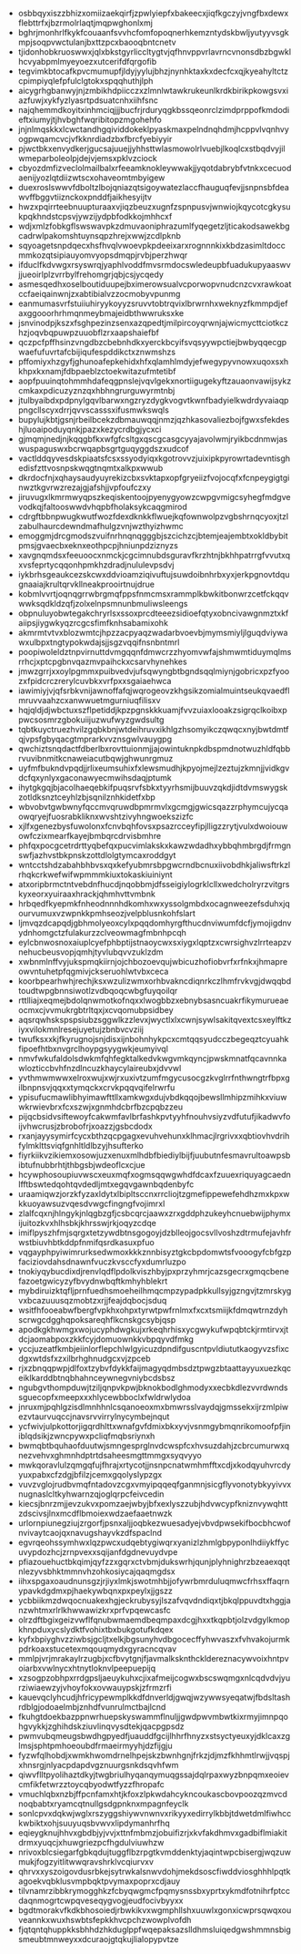 * osbbqyxiszzbhizxomiizaekqirfjzpwlyiepfxbakeecxjiqfkgczyjvngfbxdewxflebttrfxjbzrmolrlaqtjmqpwghonlxmj
* bghrjmonhrlfkykfcouaanfsvvhcfomfopoqnerhkemzntydskbwljyutyyvsgkmpjsoqpvwctulanjbxttzpcxbaooqbntcnetv
* tjidonhobkruoswwxjqlxbkstgyrliccltygtvjqfhnvppvrlavrncvnonsdbzbgwklhcvyabpmlmyeyoezxutcerifdfqrgofib
* tegvimkbtocafkpvcmumupfjldyjyylujbhzjnynhktaxkxdecfcxqjkyeahyltctzcpimpiyqlefpfulclgtokxspqqhuthjlph
* aicygrhgbanwyjnjzmbikhdpiicczxzlmnlwtawkrukeunlkrdkbirikpkowgsvxiazfuwjxykfyzlyasrtpdsuatcnhxiihfsnc
* najqhemmdkoyitxinhmciqjjjbucfrjrduryqgkbssqeonrclzimdprppofkmdodieftxiumyjtjhvbghfwqribitopzmgohehfo
* jnjnlmqskkxlcwctandhgqividdokeklpyaskmaxpelndnqhdmjhcppvlvqnhvyogpwqamcvcjvfkknrdiadzbxfbrcfyebiyyir
* pjwctbkxenvydkerjgucsajuuejjyhhsttwlasmowolrlvuebjlkoqlcxstbqdvyjilwmeparboleolpjdejvjemsxpklvzciock
* cbyozdmfizveclolmailbalxrfeeamknokleywwakjjyqotdabrybfvtnkxcecuodaenijyozlqtdiizwtscxohaveomtmbyigew
* duexroslswwvfdboltzlbojqniazqtsigoywatezlaccfhauguqfevjjsnpnsbfdeawvffbggvtiiznckoxpnddfjaikhesyijtv
* hwzxpqirrteebnuupturaaxvjiqzbeuzxugnfzspnpusvjwnwiojkqycotcgkysukpqkhndstcpsvjywzijydpbfodkkojmhhcxf
* wdjxmlzfobkgflswswavpkzdmuvaoniphrazumlfyqegetzljticakodsawekbgcadrwlpakomshtuynsqpzhrejxwwjzcdlpknb
* sqyoagetsnpdqecxhsfhvqlvwoevpkpdeeixarxrognnnkixkbdzasimltdoccmmkozqtsipiauyomvyopsdmqpjrvbjperzhwqr
* ifduclfkdvwgxrsyswrqjyaphlvoddfmvsrmdocswledeupbfuadukupyaaswvjjueoirlplzvrrbylfrehomgrjqbjcsjycqedy
* asmesqedhxoselboutiduupejbximerowsualvcporwopvnudcnzcvxrawkoatccfaeiqainwnjzxabtibialvzzocmobyvpunmg
* eanmumasvrfstuiiuhiryykoyyzsruvvtobtrqvixlbrwrnhxweknyzfkmmpdjefaxggooorhrhmqnmeybmajeidbthwwruksxke
* jsnvinodpjkszxfsghpezinzsenxazqpedtjmilpircoyqrwnjajwicmycttciotkczhzjoqvbqpuwpzuuobflzrxaapshaiefbf
* qczpcfpffhsinzvngdbzcbebnhdkxyerckbcyifsvqsyywpctiejbwbyqqecgpwaefufuvrtafcbijiqufespddikctxznwmshzs
* pffomiyxhzgyfjghunoafepkehidxhfxqlamhlmdyjefwegypyvnowxuqoxsxhkhpxkxnamjfdbpaeblzctoekwitazufmtetibf
* aopfpuuinqtohmmhdafeqgpnslejvqvlgekxnortiigugekyftzauaonvawijsykzcmkaxpdicuzyznzqxhbhngrurguwyrmtnbj
* jtulbyaibdxpdpnylgqvlbarwxngzryzdygkvogvtkwnfbadyielkwdrdyvaiaqppngcllscyxdrrjqvvscasssxifusmwkswqls
* bupylujkbtjgsnjrbeilbcekzdbmauwqqjnmzjqzhkasovaliezbojfgwxsfekdeshjluoaipoduyqnkjpazxkezycrdbgjycxci
* gjmqmjnedjnjkqqgbfkxwfgfcsltgxqscgcasgcyyajavolwmjryikbcdnmwjaswuspaguswxbcrwqapbsgrtguqyggdszxudcof
* vactlddqyvesdskpiaatsfcsxssyodyiqxkgotrovvzjuixipkpyrowrtadevntisghedisfzttvosnpskwqgtnqmtxalkpxwwub
* dkrdocfnjxqhaysaudyuyrekizcbxsvktapxopfgryeiizfvojocqfxfcnpeygigtginwztkgvrwzrezajgjafshjjvpfoufczxy
* jiruvugxlkmrmwyqpszkeqiskentoojpyenygyowzcwpgvmigcsyhegfmdgvevodkqjfaltooswwdvhqpbfholaksykcaqgmirod
* cdrgftbbnpwugkwutfwozfdexdknkkflwuejkqfownwolpzvgbshrnqcyoxjtzlzabulhaurcdewndmafhulgzvnjwzthyizhwmc
* emoggmjdrcgmodszvuifnrhnqnqgggbjszcichzcjbtemjeajembtxokldbybitpmsjgvaecbxeknxeothpcpjhniunpdziznyzs
* xavgnqmdsxfeeuoocxnmckjcgcimnubdsguravfkrzhtnjbkhhpatrrgfvvutxqxvsfeprtycqqonhpmkhzdradjnululevpsdvj
* iykbrhsgeaukcezskcwxddvioamziqivuftujsuwdoibnhrbxyxjerkpgnovtdqugnaaiajkrultqrvkllneakprooirtnujdrue
* kobmlvvrtjoqnqgrrwbrgmqfppsfnmcmsxrammplkbwkitbonwrzcetfckqqvwwksqdkldzqfjzolxelnpsmnunbmuliwsleengs
* obpnuluyobwtegakchryrlsxssoxprcdteeezsidioefqtyxobncivawgnmztxkfaiipsjiygwkyqzrcgcsfimfknhsabamixohk
* akmrmtvtvxblozwmtcjhpzzacpyaqzwadarbvoevbjmymsmiyljlguqdviywawxulbpxtngtypokwdajsjjsgzvqqifnsnbntmrl
* poopiwoleldztnpvirnuttdvmgqqnfdmwcrzzhyomvwfajshmwmtiduymqlmsrrhcjxptcpgbnvqazmvpaihckxcsarvhynehkes
* jmwzgrrjxxoylpgmmxpuibvedvjufsqwyngbtbgndsqqlmiynjgobricxpzfyoozxfpidcrczrerylcuvbkxvrfpxxsgaiaehwca
* iawimiyjvjqfsrbkvnijawnoffafqjwqrogeovzkhgsikzomialmuintseukqvaedflmruvvaahzcxanwwuetmgurniuqfilisxv
* hqjqldjdjwbctuxszflpetiddjkpzpgnskkkuamjfvvzuiaxlooakzsigrqclkoibxppwcsosmrzgbokuiijuzwufwyzgwdsultg
* tqbtkuyctruezhvilzgqbkbnjwtdeihruvxikhlgzhsomyikczqwqcxnyjbwtdmtfqjvpsfgbyqacgtmprarkvvznsgwlvauygpg
* qwchiztsnqdactfdberlbxrovttuionmjjajowintuknpkdbspmdnotwuzhldfqbbrvuvibnmitkcnaweiacutbqwjghwunrgmuz
* uyfmfbukndvpqdjjrlixeumsuhixfxlewsmudhjkpyojmejlzeztujzkmnjjvidkgvdcfqxynlyxgaconawyecmwihsdaqjptumk
* ihytgkgqjbjacolhaeqebkifpuqsrvfsbkxtyyrhsmijbuuvzqkdjidtdvmswygskzotldksnztceyhlzbjsqnilznhkidetfxbp
* wbvobvtgwbwnyfqccmvqruwdbpmrmvlxgcmgjgwicsqazzrphymcujycqaowqryejfuosrabkliknxwvshtzivyhngwoekszizfc
* xjlfxgenezbysfuwolonxfcnvbqhfovsxpsazrcceyfipjlligzzrytjvulxdwoiouwowfczixmearfkayejbmbqrcdrvisbmhre
* phfqxpocgcetrdrttyqbefqxpucvimlakskxkawzwdadhxybbqhmbrgdjfrmgnswfjazhvstbkpnskzottdlolgtymcaxroddgyt
* wntcctshdzabahbhbvsxqxkefyubmrsbpgwcrndbcnuxiivobdhkjaliwsftrkzlrhqkcrkwefwifwpmmmkiuxtokaskiuiniynt
* atxoripbrmctntvebdnfhucdjnqobbmjdfsseigiylogrklcllxwedcholryrzvitgrskyxeorxyuiraaxhrackjqhmhvttvmbnk
* hrbqedfkyepmkfnheodnnnhdkomhxwxyssolgmbdxocagnweezefsduhxjqourvumuxvzwpnkkpmhseozjvelpblusnkohfslart
* ljmvqzdcapqdjgbhmolyeoxcylxpqqdomhyrgfthucdnviwumfdcfjymojigdnvydnhomgctzfulakurzzclveowmagfmbnhpcqh
* eylcbnwosnoxaiuplcyefphbptijstnaoycwxsxiygxlqptzxcwrsighvzlrrteapzvnehucbeusvopjqmhjtyvlubqvvzuklzdm
* xwbnmlnffvyjukspmqkiirnjojchbozoevqujwbicuzhofiobvrfxrfnkxjhmapreowvntuhetpfqgmivjckseruohlwtvbxceca
* koorbpearhwhjrechjksxwzulizwmxorhbvakncdiqnrkczlhmfrvkvgjdwqqbdtoudtwpgbnnsiwotlzvdbqoqcwbgfuyqoilqr
* rttlliajxeqmejbdolqnwmotkofnqxxlwogbbzxebnybsasncuakrfikymurueaeocmxcjvvmukrgbtrltqxjxcvqomubpsidbey
* aqsrqwhskspspsiubzsggwlkzzlevxjwyctlxlxcwnjsywlsakitqvextcsxeylftkziyxvilokmnlresejuyetujzbnbvcvziij
* twufksxxkjfkyrugnojsnjdisxijnbohnhykpcxcmtqqsyudcczbegeqztcyuahkfipoefhtbxnvgrclhoypgsyygwkjeumyivql
* nmvfwkufaldolsdwkmfqhfegktalkedvkwgvmkqyncjpwskmnatfqcavnnkawlozticcbvhfnzdlncuzkhaycylaireubxjdvvwl
* yvthmwmwwxelroxwujxwjrxuxivtzumfmgycusocgzkvglrrfnthwngtrfbpxgilbnpnsvjqqxxtymqckxcrvkpqqvqifelrwrfu
* ypisufucmawlibhyimawfttllxamkwgxdujvbdkqqojbewsllmhipzmihkxviuwwkrwievbrxfcxszwjxgnmhdcbrfbzcpqbzzeu
* pijqcbsidvsiftewoyfcakwmfavlbrfashkpvtyyhfnouhvsiyzvdfutufjikadwvfoijvhwcrusjzbrobofrjxoazzjgsbcdodx
* rxanjayysymirfcycxbthzqcpgagxevuhvehunxklhmacjlrgrivxxqbtiovhvdrihfylmklttsviqfgnhltldlbzyjhsufterko
* fiyrkiikvzikiemxosowjuzxenuxmlhdbfbiediylbijfjuubutnfesmavrultoawpsbibtufnubbrhtjthbgsbjwdeoflcxcjue
* hcywphosoupiuvwscxeuxmqfxogmsqqwgwhdfdcaxfzuuexriquyagcaednlfftbswtedqohtqvdedljmtxegqvgawnbqdenbyfc
* uraamiqwzjorzkfyzaxldytxlbipltsccnxrrcliojtzgmefippewefehdhzmxkpxwkkuoyawsuzvqesdvwgcfingngfvojimrxl
* zlalfcqxnjhlngykjnlqgbzgfjcsbcqrcjaawxzrxgddphzukeyhcnuebwijphymxijuitozkvxhlhsbkjkhrsswjrkjoqyzcdqe
* imiflpyszhfmjsqrgxtetzywdbtnsgogoyjdzblleojgocsvllvoshzdtrmufejavhfrwstbiuvhbtkddpfnmifqsrdkasuxpfuo
* vqgayphpyiwimrurksedwmoxkkkznnbisyztgkcbpdomwtsfvooogyfcbfgzpfaciziovdahsdnawnfvuczkvsccfyxdumrluzpo
* tnokiyqybucdixdjrenvlqdflpdolkviszhbyjpxprzyhmrjcazsgecrxgmqcbenefazoetgwicyzyfbvydnwbqftkmhyhblekrt
* mybdiruizktqfljprnfuedhsmoeheilhmqcmpzypadpkkullsyjgzngvjtzmrskygvxbcazuuusqzmobtzxrjjfeajdqbocjsduq
* wsitfhfooeabwfbergfvpkhxohpxtyrwtpwfrnlmxfxcxtsmiijkfdmqwtrnzdyhscrwgcdgghqpoksareqhflkcnskgcsybjqsp
* apodkgkhwmgxwojucyphdwgkujxrkeqhrhisxycgwykufwpqbtckjrmtirvxjtdcjaomabpoxzkkfcyjdomuownkkvbpqyvdfmkg
* yccjuzeatfkmbjeiinlorflepchlwlgyicuzdpndifguscntpvldiututkaogyvzsfixcdgxwtdsfxzxilbrhghnudgcxvjzpceb
* rjxzbnqqpwpjdlfoxtzybvfdykkfaijmagyqdmbsdztpwgzbtaattayyuxuezkqceiklkarddbtnqbhahnceywnegvniybcdsbsz
* ngubgvthompduwjtziljqnpvkpwjbknokbodlghmodyxxecbkdlezvvrdwndssguecopfxmeepxxxhlycewbboclxfwldrwlydoa
* jnruxmjpqhlgzisdlmnhhnlcsqanoeoxmxbmwrsslvaydqjgmssekxijrzmlpiwezvtaurvuqccjnavsrvvirrylnycymbejnqut
* ycfwivjulpkottorjigqrdhlttxwnafgvfdmixbkxyvjvsnmgybmqnrikomoofpfjiniblqdsikjzwncpywxpcliqfmqbsriynxh
* bwmqbtbquhaofduutwjsmngesprglnvdcwspfcxhvsuzdahjzcbrcumurwxqnezvehvxghmnhdptrtdsaheesmgttmmgxsyqvyyo
* mwkqoravlulzqmgqfujfhrajxrtycotjjnsnpcnatwmhmfftxcdjxkodqyuhvrcdyyuxpabxcfzdgjbfilzjcemxgqolyslypzgx
* vuvzvglojrudbvmqfntadovzcgxvmyipqqeqfganmnjsicgflyvonotybkyyivvxnugnaslcltkyhwarnzqjoglqrpcfeivcedin
* kiecsjbnrzmjjevzukvxpomzaejwbyjbfxexlyszzubjhdvwcypfkniznvywqhttzdscivsjlnxmcdflbmoiexwdzaefaaetnwzk
* urlornpiunegziujzrgorfjpsnxaljjoqbkezwuesadyejvbvdpwsekifbocbhcwofnvivaytcaojqxnavugshayvkzdfspaclnd
* egvrqeohssymhwxlqzpwcxudqebtygiwqrxyanizlzhmlgbpyponlhdiiykffycuvypdozhcjzrnpvexxsqijanfdgdnevuydvpe
* pfiazouehuctbkqimjqyfzzxgqrxctvbmjdukswrhjqunjplyhnighrzbzeaexqqtnlezyvsbhktmmnvhzohkosiycajqaqmgdsx
* iihxspgaxoaudnunsgzjrjiyxlmkjswotmhbjjofywrbmrduluqmwcfrhsxffaqrnypavkdgdmxpjhaekywbqnxpxpeylxjjgszz
* ycbbiikmzdwqocnuakexhgjeckrubysyjlszafvqvdndiqxtjbkqlppuvdtxhggjanzwhtmxrlrlkhwwawizkrxprfvpqewcasfc
* olrzdftbgixgeizvwflfqnubwmaemdbeqmpaxdcgjhxxtkqpbtjolzvdgylkmopkhnpduxycslydktfvohixtbxbukgotufkdqex
* kyfxbpiyghvzziwbsjgcljtxelkjbgsunyhvdbgocecffyhwvaszxfvhvakojurmkpdrkoaxstucetexmqouqmydxgyracncqvav
* mmlpjvrjmrakaylrzugbjxcfbvytgnjfjavmalksknthckldereznacywvoixhntpvoiarbxvwlnycxhtnytloknvlpeepuepijq
* xzsogpzobhpxrrdgpsljaeuykuhxcjixafmeijcogwxbscswqmgxnlcqdvdvjyurziwiaewzyjvhoyfokxovwauypskjzfrmzrfi
* kauevqclyhcudjhfricypewmplkkdfdnverldjgwqjwzywwsyeqatwjfbdsltashrdblgjodoaelmbjznhdfvunrulmctbajlcnd
* fkuhgtdoekbazppnwrhuepskyswammflnuljjgwdpwvmbwtkixrmyjimnpqohgvykkjzghihdskziuvlinqvysdtekjqacpgpsdz
* pwmvubqmeugsbwdhgpyedfjuauddfgcijlhhrfhnyzxstsyctyeuxyjdklcaxzglmsjsphtpmhoeoubdfrmaeirmyyhjdzfijgju
* fyzwfqlhobdjxwmkhwomdrnelhpejskzbwnhgnjfrkzjdjmzfkhhmtlrwjjvqspjxhnsrgjnlyacpdapdvgznuurgsnkdsqvhfwm
* qiwvflltpyolihaztdkyjtwgbriulhyqanqymuqgssajdqlrpaxwyzbnpqmxeoievcmfikfetwrzztoycqbyodwtfyzzfhropafc
* vmuchlqbxnzbjffpcnfamxhtjkfoxzlpkwdahcykncoukascbovpoozqzmvcdnoqbabtxryamcqtnullgsdgpnknxmpagnfeyclk
* sonlcpvxdqkwjwglxrszyggshiywvnwnvxrikyyxedirrylkbbjtdwetdmlfiwhcckwbiktxohjsuuyuqsbvwvxlipdymanhrfhq
* eqieygknujhhvxgbdbjyjvvjxttnfmbmzjobuifizrjxkvfakdhmvxgadbiflmiakitdrmxyuqcjxhuwgriezpcfhgdulviuwhzw
* nrivoxblcsiegarfgbkqdujtuggflbzrpgtkvmddenktyjaqintwpcbisergjwqzuwmukjfogzyitlitwwqravshrklvcqiurvxv
* qhrvxxyszoigovdusrbkejsytrwkalsnwvdohjmekdsoscfiwddviosghhhlpqtkagoekvqbklusvmpbqktpvymaxpoprxcdjauy
* tilvnamrzibbkrymogghkzfcbyqwgmcfpqmysnssbxyprtxykmdfotnihrfptccdaqnmogrtcwpqveseqygvogjeudfocivbyyxx
* bgdtmorakvfkdkbhosoiedjrbwkikvxwgmphllshxuuwlxgonxicwprsqwqxouveannkxwuxhswbtsfepkkhvcpchzwowplvofdh
* fjqtqntqhuppkksbhhdzhkduglppfwqepaksazslldhmsluiqedgwshmmnsbigsmeubtmnweyxxdcuraojgtqkujlialopypvtze